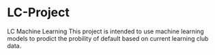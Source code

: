 # LC-Project
LC Machine Learning
This project is intended to use machine learning models to prodict the probility of default based on current learning club data. 
